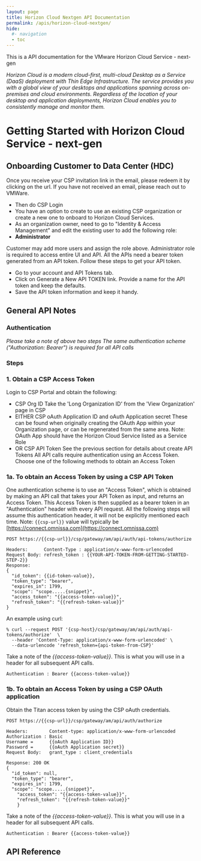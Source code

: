 ```yaml
---
layout: page
title: Horizon Cloud Nextgen API Documentation
permalink: /apis/horizon-cloud-nextgen/
hide:
  #- navigation
  - toc
---
```


This is a API documentation for the VMware Horizon Cloud Service - next-gen

*Horizon Cloud is a modern cloud-first, multi-cloud Desktop as a Service (DaaS) deployment with Thin Edge Infrastructure. The service provides you with a global view of your desktops and applications spanning across on-premises and cloud environments. Regardless of the location of your desktop and application deployments, Horizon Cloud enables you to consistently manage and monitor them.*
# Getting Started with Horizon Cloud Service - next-gen

## Onboarding Customer to Data Center (HDC)
Once you receive your CSP invitation link in the email, please redeem it by clicking on the url. If you have not received an email, please reach out to VMWare.
  + Then do CSP Login
  + You have an option to create to use an existing CSP organization or create a new one to onboard to Horizon Cloud Services.
  + As an organization owner, need to go to "Identity & Access Management" and edit the existing user to add the following role:
  + **Administrator**  
  
  Customer may add more users and assign the role above. Administrator role is required to access entire UI and API. All the APIs need a bearer token generated from an API token. Follow these steps to get your API token.
  + Go to your account and API Tokens tab.
  + Click on Generate a New API TOKEN link. Provide a name for the API token and keep the defaults.
  + Save the API token information and keep it handy.

## General API Notes

### Authentication
*Please take a note of above two steps The same authentication scheme ("Authorization: Bearer") is required for all API calls*

### Steps

### 1. Obtain a CSP Access Token
Login to CSP Portal and obtain the following:
- CSP Org ID
  Take the 'Long Organization ID' from the 'View Organization' page in CSP
- EITHER CSP oAuth Application ID and oAuth Application secret 
  These can be found when originally creating the OAuth App within your Organization page, or can be regenerated from the same area. Note: OAuth App should have the Horizon Cloud Service listed as a Service Role
- OR CSP API Token
  See the previous section for details about create API Tokens
  All API calls require authentication using an Access Token.
  Choose one of the following methods to obtain an Access Token

### 1a. To obtain an Access Token by using a CSP API Token
One authentication scheme is to use an "Access Token", which is obtained by making an API call that takes  your  API Token as input, and returns an Access Token. This Access Token is then supplied as a bearer token in an "Authentication" header with every API request. All the following steps will assume this authentication header, it will not be explicitly mentioned each time.
Note: `{{csp-url}}` value will typically be [https://connect.omnissa.com](https://connect.omnissa.com)
```
POST https://{{csp-url}}/csp/gateway/am/api/auth/api-tokens/authorize
```
```
Headers:      Content-Type : application/x-www-form-urlencoded
Request Body: refresh_token : {{YOUR-API-TOKEN-FROM-GETTING-STARTED-STEP-2}}
Response:
{
  "id_token": {{id-token-value}},
  "token_type": "bearer",
  "expires_in": 1799,
  "scope": "scope.....{snippet}",
  "access_token": "{{access-token-value}}",
  "refresh_token": "{{refresh-token-value}}"
}
```
An example using curl:
```
% curl --request POST '{csp-host}/csp/gateway/am/api/auth/api-tokens/authorize'  \
  --header 'Content-Type: application/x-www-form-urlencoded' \
  --data-urlencode 'refresh_token={api-token-from-CSP}'
```

Take a note of the  *{{access-token-value}}*. This is what you will use in a header for all subsequent API calls.
```
Authentication : Bearer {{access-token-value}}
```

### 1b. To obtain an Access Token by using a CSP OAuth application
Obtain the Titan access token by using the CSP oAuth credentials.
```
POST https://{{csp-url}}/csp/gateway/am/api/auth/authorize
```
```
Headers:        Content-type: application/x-www-form-urlencoded
Authorization : Basic
Username =      {{oAuth Application ID}}
Password =      {{oAuth Application secret}}
Request Body:   grant_type : client_credentials

Response: 200 OK
{
  "id_token": null,
  "token_type": "bearer",
  "expires_in": 1799,
  "scope": "scope.....{snippet}",
    "access_token": "{{access-token-value}}",
    "refresh_token": "{{refresh-token-value}}"
    }
```
Take a note of the  *{{access-token-value}}*. This is what you will use in a header for all subsequent API calls.
```
Authentication : Bearer {{access-token-value}}
```

## API Reference
<swagger-ui src="./horizon-cloud-nextgen-api-doc-public.yaml"/>